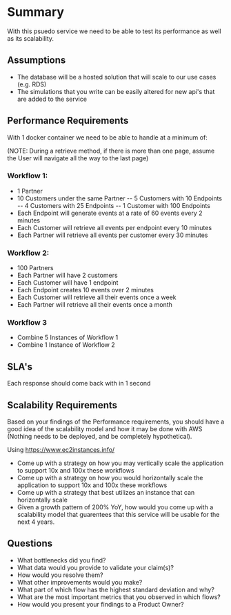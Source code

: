 # Summary
With this psuedo service we need to be able to test its performance as well as its scalability.

## Assumptions
- The database will be a hosted solution that will scale to our use cases (e.g. RDS)
- The simulations that you write can be easily altered for new api's that are added to the service

## Performance Requirements
With 1 docker container we need to be able to handle at a minimum of:

(NOTE: During a retrieve method, if there is more than one page, assume the User will navigate all the way to the last
page)

### Workflow 1:
- 1 Partner
- 10 Customers under the same Partner
-- 5 Customers with 10 Endpoints
-- 4 Customers with 25 Endpoints
-- 1 Customer with 100 Endpoints
- Each Endpoint will generate events at a rate of 60 events every 2 minutes
- Each Customer will retrieve all events per endpoint every 10 minutes
- Each Partner will retrieve all events per customer every 30 minutes

### Workflow 2:
- 100 Partners
- Each Partner will have 2 customers
- Each Customer will have 1 endpoint
- Each Endpoint creates 10 events over 2 minutes
- Each Customer will retrieve all their events once a week
- Each Partner will retrieve all their events once a month

### Workflow 3
- Combine 5 Instances of Workflow 1
- Combine 1 Instance of Workflow 2

## SLA's
Each response should come back with in 1 second

## Scalability Requirements
Based on your findings of the Performance requirements, you should have a good idea of the scalability model and how it
may be done with AWS (Nothing needs to be deployed, and be completely hypothetical).

Using https://www.ec2instances.info/

- Come up with a strategy on how you may vertically scale the application to support 10x and 100x these workflows
- Come up with a strategy on how you would horizontally scale the application to support 10x and 100x these workflows
- Come up with a strategy that best utilizes an instance that can horizontally scale
- Given a growth pattern of 200% YoY, how would you come up with a scalability model that guarentees that this service
will be usable for the next 4 years.

## Questions

- What bottlenecks did you find?
- What data would you provide to validate your claim(s)?
- How would you resolve them?
- What other improvements would you make?
- What part of which flow has the highest standard deviation and why?
- What are the most important metrics that you observed in which flows?
- How would you present your findings to a Product Owner?







